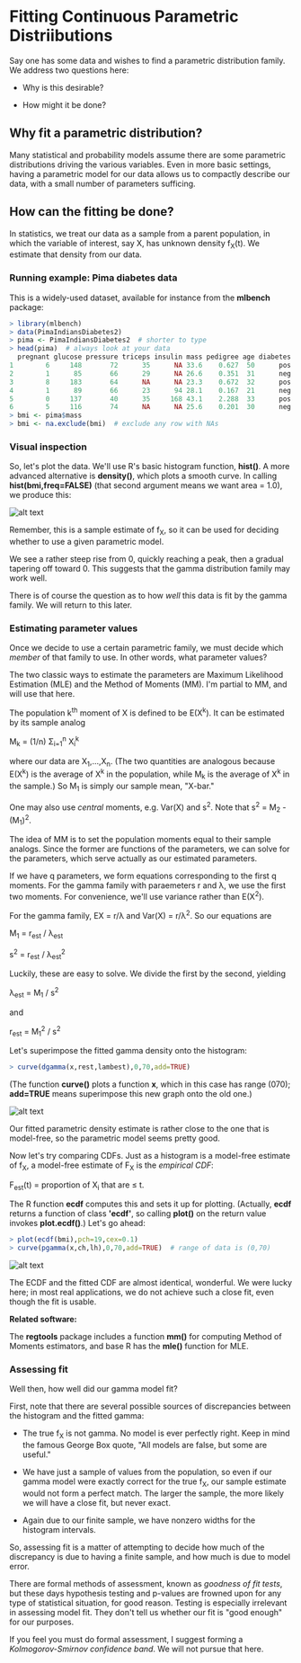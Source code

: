 
#  Fitting Continuous Parametric Distriibutions

Say one has some data and wishes to find a parametric distribution family.
We address two questions here:

* Why is this desirable?

* How might it be done?

## Why fit a parametric distribution?

Many statistical and probability models assume there are some parametric
distributions driving the various variables.  Even in more basic
settings, having a parametric model for our data allows us to compactly
describe our data, with a small number of parameters sufficing.

## How can the fitting be done?

In statistics, we treat our data as a sample from a parent population,
in which the variable of interest, say X, has unknown density
f<sub>X</sub>(t).  We estimate that density from our data.

### Running example:  Pima diabetes data

This is a widely-used dataset, available for instance from the **mlbench**
package:

``` r
> library(mlbench)
> data(PimaIndiansDiabetes2)
> pima <- PimaIndiansDiabetes2  # shorter to type
> head(pima)  # always look at your data
  pregnant glucose pressure triceps insulin mass pedigree age diabetes
1        6     148       72      35      NA 33.6    0.627  50      pos
2        1      85       66      29      NA 26.6    0.351  31      neg
3        8     183       64      NA      NA 23.3    0.672  32      pos
4        1      89       66      23      94 28.1    0.167  21      neg
5        0     137       40      35     168 43.1    2.288  33      pos
6        5     116       74      NA      NA 25.6    0.201  30      neg
> bmi <- pima$mass
> bmi <- na.exclude(bmi)  # exclude any row with NAs
```
### Visual inspection

So, let's plot the data.  We'll use R's basic histogram function,
**hist()**.  A more advanced alternative is **density()**, which plots a
smooth curve.  In calling **hist(bmi,freq=FALSE)** (that second
argument means we want area = 1.0), we produce this:

![alt text](BMIhist.png)

Remember, this is a sample estimate of f<sub>X</sub>, so it can be used
for deciding whether to use a given parametric model.

We see a rather steep rise from 0, quickly reaching a peak, then a
gradual tapering off toward 0.  This suggests that the gamma
distribution family may work well.

There is of course the question as to how *well* this data is fit by the
gamma family.  We will return to this later.

### Estimating parameter values

Once we decide to use a certain parametric family, we must decide which
*member* of that family to use. In other words, what parameter values?

The two classic ways to estimate the parameters are Maximum Likelihood
Estimation (MLE) and the Method of Moments (MM).  I'm partial to MM,
and will use that here.

The population k<sup>th</sup> moment of X is defined to be
E(X<sup>k</sup>).  It can be estimated by its sample analog

M<sub>k</sub> = 
(1/n) &Sigma;<sub>i=1</sub><sup>n</sup> X<sub>i</sub><sup>k</sup>

where our data are X<sub>1</sub>,...,X<sub>n</sub>.  (The two quantities
are analogous because E(X<sup>k</sup>) is the average of X<sup>k</sup>
in the population, while M<sub>k</sub> is the average of X<sup>k</sup>
in the sample.) So M<sub>1</sub> is simply our sample mean, "X-bar."

One may also use *central* moments, e.g. Var(X) and s<sup>2</sup>.
Note that s<sup>2</sup> = M<sub>2</sub> - (M<sub>1</sub>)<sup>2</sup>.

The idea of MM is to set the population moments equal to their sample
analogs.  Since the former are functions of the parameters, we can solve
for the parameters, which serve actually as our estimated parameters.

If we have q parameters, we form equations corresponding to the first q
moments.  For the gamma family with paraemeters r and &lambda;, we use
the first two moments.  For convenience, we'll use variance 
rather than E(X<sup>2</sup>).

For the gamma family, EX = r/&lambda; and Var(X) = r/&lambda;<sup>2</sup>.
So our equations are

M<sub>1</sub> = r<sub>est</sub> / &lambda;<sub>est</sub>

s<sup>2</sup> = r<sub>est</sub> / &lambda;<sub>est</sub><sup>2</sup>

Luckily, these are easy to solve.  We divide the first by the second, yielding

&lambda;<sub>est</sub> = M<sub>1</sub> / s<sup>2</sup>

and

r<sub>est</sub> = M<sub>1</sub><sup>2</sup> / s<sup>2</sup>

Let's superimpose the fitted gamma density onto the histogram:

``` r
> curve(dgamma(x,rest,lambest),0,70,add=TRUE)
```

(The function **curve()** plots a function **x**, which in this case has
range (070); **add=TRUE** means superimpose this new graph onto the old
one.)

![alt text](BMIfitted.png)

Our fitted parametric density estimate is rather close to the one that
is model-free, so the parametric model seems pretty good.

Now let's try comparing CDFs.  Just as a histogram is
a model-free estimate of f<sub>X</sub>, a model-free estimate of
F<sub>X</sub> is the *empirical CDF*:

F<sub>est</sub>(t) = proportion of X<sub>i</sub> that are &leq; t.

The R function **ecdf** computes this and sets it up for plotting.
(Actually, **ecdf** returns a function of class **'ecdf'**, so calling
**plot()** on the return value invokes **plot.ecdf()**.) Let's go ahead:

``` r
> plot(ecdf(bmi),pch=19,cex=0.1) 
> curve(pgamma(x,ch,lh),0,70,add=TRUE)  # range of data is (0,70)
```

![alt text](BMIfitwell.png)

The ECDF and the fitted CDF are almost identical, wonderful.  We were
lucky here; in most real applications, we do not achieve such a close
fit, even though the fit is usable.

**Related software:**

The **regtools** package includes a function **mm()** for computing
Method of Moments estimators, and base R has the **mle()** function for
MLE.

### Assessing fit

Well then, how well did our gamma model fit?

First, note that there are several possible sources of discrepancies between
the histogram and the fitted gamma:

* The true f<sub>X</sub> is not gamma.  No model is ever perfectly
  right.  Keep in mind the famous George Box quote, "All models are
false, but some are useful."

* We have just a sample of values from the population, so even if our
  gamma model were exactly correct for the true f<sub>X</sub>, our
sample estimate would not form a perfect match. The larger the sample,
the more likely we will have a close fit, but never exact.

* Again due to our finite sample, we have nonzero widths for the
  histogram intervals.

So, assessing fit is a matter of attempting to decide how much of the
discrepancy is due to having a finite sample, and how much is due to
model error.

There are formal methods of assessment, known as *goodness of fit
tests*, but these days hypothesis testing and p-values are frowned upon
for any type of statistical situation, for good reason.  Testing is
especially irrelevant in assessing model fit.  They don't tell us
whether our fit is "good enough" for our purposes.

If you feel you must do formal assessment, I suggest forming a
*Kolmogorov-Smirnov confidence band*.  We will not pursue that here.

